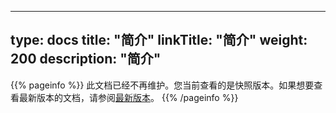 
---
type: docs
title: "简介"
linkTitle: "简介"
weight: 200
description: "简介"
---

{{% pageinfo %}} 此文档已经不再维护。您当前查看的是快照版本。如果想要查看最新版本的文档，请参阅[最新版本](/zh-cn/docs3-v2/golang-sdk/concept/more/architecture/)。
{{% /pageinfo %}}
